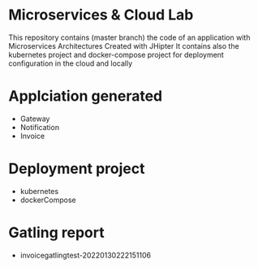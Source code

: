 # Microservices & Cloud Lab

This repository contains (master branch) the code of an application with Microservices Architectures Created with JHipter 
It contains also the kubernetes project and docker-compose project for deployment configuration in the cloud and locally 

# Applciation generated

- Gateway
- Notification 
- Invoice

# Deployment project  

- kubernetes
- dockerCompose

# Gatling report 

- invoicegatlingtest-20220130222151106
